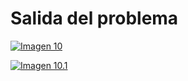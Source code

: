 <h1>Salida del problema</h1>

[![Imagen 10](https://i.postimg.cc/tJnZ1Cj1/Screenshot-3.png)](https://postimg.cc/fSZTpskZ)

[![Imagen 10.1](https://i.postimg.cc/7bvCS8HK/Screenshot-4.png)](https://postimg.cc/SYrNpPz9)

